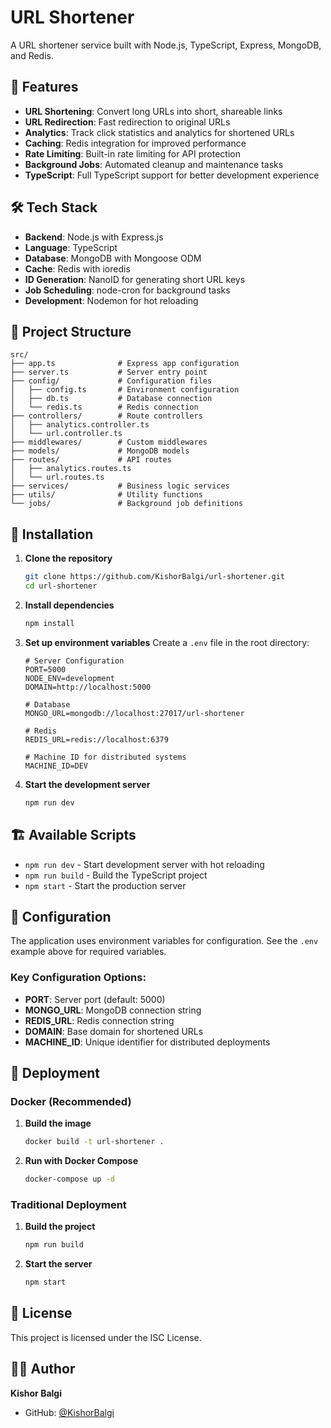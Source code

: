 # URL Shortener

A URL shortener service built with Node.js, TypeScript, Express, MongoDB, and Redis.

## 🚀 Features

- **URL Shortening**: Convert long URLs into short, shareable links
- **URL Redirection**: Fast redirection to original URLs
- **Analytics**: Track click statistics and analytics for shortened URLs
- **Caching**: Redis integration for improved performance
- **Rate Limiting**: Built-in rate limiting for API protection
- **Background Jobs**: Automated cleanup and maintenance tasks
- **TypeScript**: Full TypeScript support for better development experience

## 🛠️ Tech Stack

- **Backend**: Node.js with Express.js
- **Language**: TypeScript
- **Database**: MongoDB with Mongoose ODM
- **Cache**: Redis with ioredis
- **ID Generation**: NanoID for generating short URL keys
- **Job Scheduling**: node-cron for background tasks
- **Development**: Nodemon for hot reloading

## 📁 Project Structure

```
src/
├── app.ts              # Express app configuration
├── server.ts           # Server entry point
├── config/             # Configuration files
│   ├── config.ts       # Environment configuration
│   ├── db.ts           # Database connection
│   └── redis.ts        # Redis connection
├── controllers/        # Route controllers
│   ├── analytics.controller.ts
│   └── url.controller.ts
├── middlewares/        # Custom middlewares
├── models/             # MongoDB models
├── routes/             # API routes
│   ├── analytics.routes.ts
│   └── url.routes.ts
├── services/           # Business logic services
├── utils/              # Utility functions
└── jobs/               # Background job definitions
```

## 🔧 Installation

1. **Clone the repository**

   ```bash
   git clone https://github.com/KishorBalgi/url-shortener.git
   cd url-shortener
   ```

2. **Install dependencies**

   ```bash
   npm install
   ```

3. **Set up environment variables**
   Create a `.env` file in the root directory:

   ```env
   # Server Configuration
   PORT=5000
   NODE_ENV=development
   DOMAIN=http://localhost:5000

   # Database
   MONGO_URL=mongodb://localhost:27017/url-shortener

   # Redis
   REDIS_URL=redis://localhost:6379

   # Machine ID for distributed systems
   MACHINE_ID=DEV
   ```

4. **Start the development server**
   ```bash
   npm run dev
   ```

## 🏗️ Available Scripts

- `npm run dev` - Start development server with hot reloading
- `npm run build` - Build the TypeScript project
- `npm start` - Start the production server

## 🔧 Configuration

The application uses environment variables for configuration. See the `.env` example above for required variables.

### Key Configuration Options:

- **PORT**: Server port (default: 5000)
- **MONGO_URL**: MongoDB connection string
- **REDIS_URL**: Redis connection string
- **DOMAIN**: Base domain for shortened URLs
- **MACHINE_ID**: Unique identifier for distributed deployments

## 🚀 Deployment

### Docker (Recommended)

1. **Build the image**

   ```bash
   docker build -t url-shortener .
   ```

2. **Run with Docker Compose**
   ```bash
   docker-compose up -d
   ```

### Traditional Deployment

1. **Build the project**

   ```bash
   npm run build
   ```

2. **Start the server**
   ```bash
   npm start
   ```

## 📝 License

This project is licensed under the ISC License.

## 👨‍💻 Author

**Kishor Balgi**

- GitHub: [@KishorBalgi](https://github.com/KishorBalgi)
